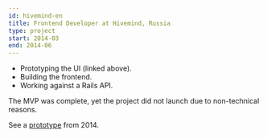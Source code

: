 ```yaml
---
id: hivemind-en
title: Frontend Developer at Hivemind, Russia
type: project
start: 2014-03
end: 2014-06
---
```


*   Prototyping the UI (linked above).
*   Building the frontend.
*   Working against a Rails API.

The MVP was complete, yet the project did not launch due to non-technical reasons.

See a <a href='http://hivemindunit.github.io/hivemind-frontend-prototype/settings/domains/categories2/'>prototype</a> from 2014.
